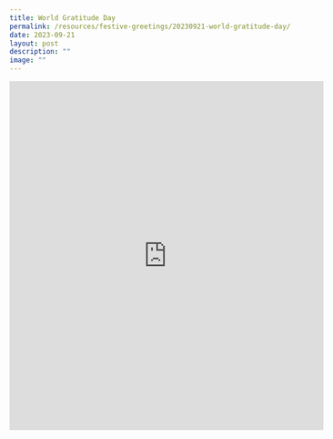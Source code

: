 ```yaml
---
title: World Gratitude Day
permalink: /resources/festive-greetings/20230921-world-gratitude-day/
date: 2023-09-21
layout: post
description: ""
image: ""
---
```

<iframe allow="autoplay; clipboard-write; encrypted-media; picture-in-picture; web-share" allowfullscreen="true" frameborder="0" scrolling="no" style="border:none;overflow:hidden" height="613" width="552" src="https://www.facebook.com/plugins/post.php?href=https%3A%2F%2Fwww.facebook.com%2Falpshealthcaresupplychain%2Fposts%2Fpfbid02Uxa4ZQvJCG3dt9NUtFyvsSdjrVnKQUm61gmpT4Y8jF9YgczzqLApuRBpsTdPuwQNl&amp;width=552&amp;show_text=true&amp;height=613&amp;appId"></iframe>